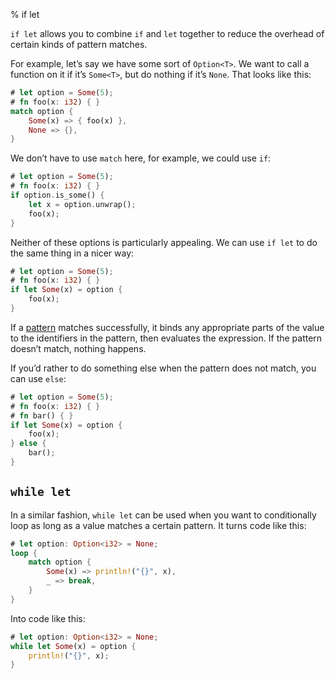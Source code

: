 % if let

`if let` allows you to combine `if` and `let` together to reduce the overhead
of certain kinds of pattern matches.

For example, let’s say we have some sort of `Option<T>`. We want to call a function
on it if it’s `Some<T>`, but do nothing if it’s `None`. That looks like this:

```rust
# let option = Some(5);
# fn foo(x: i32) { }
match option {
    Some(x) => { foo(x) },
    None => {},
}
```

We don’t have to use `match` here, for example, we could use `if`:

```rust
# let option = Some(5);
# fn foo(x: i32) { }
if option.is_some() {
    let x = option.unwrap();
    foo(x);
}
```

Neither of these options is particularly appealing. We can use `if let` to
do the same thing in a nicer way:

```rust
# let option = Some(5);
# fn foo(x: i32) { }
if let Some(x) = option {
    foo(x);
}
```

If a [pattern][patterns] matches successfully, it binds any appropriate parts of
the value to the identifiers in the pattern, then evaluates the expression. If
the pattern doesn’t match, nothing happens.

If you’d rather to do something else when the pattern does not match, you can
use `else`:

```rust
# let option = Some(5);
# fn foo(x: i32) { }
# fn bar() { }
if let Some(x) = option {
    foo(x);
} else {
    bar();
}
```

## `while let`

In a similar fashion, `while let` can be used when you want to conditionally
loop as long as a value matches a certain pattern. It turns code like this:

```rust
# let option: Option<i32> = None;
loop {
    match option {
        Some(x) => println!("{}", x),
        _ => break,
    }
}
```

Into code like this:

```rust
# let option: Option<i32> = None;
while let Some(x) = option {
    println!("{}", x);
}
```

[patterns]: patterns.html
